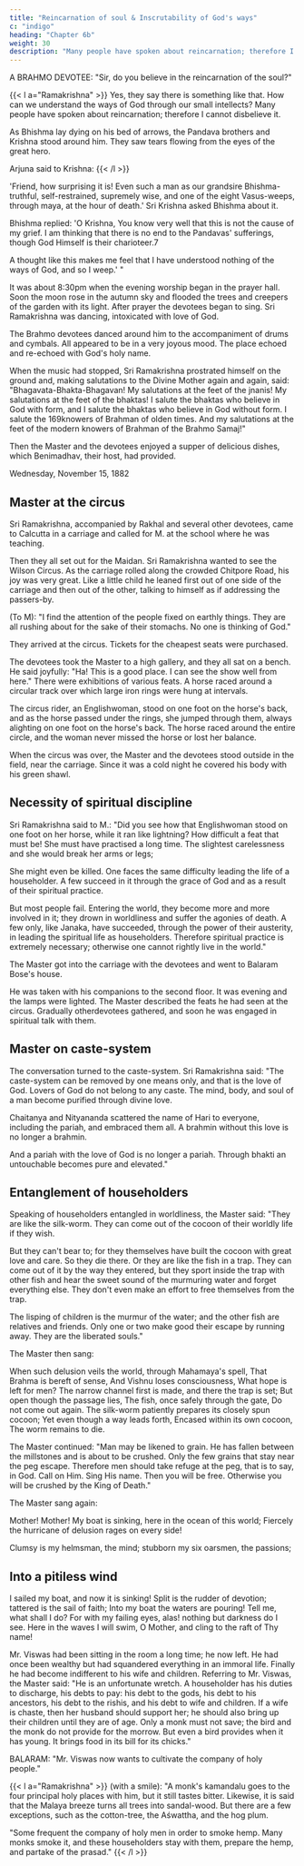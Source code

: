 ```yaml
---
title: "Reincarnation of soul & Inscrutability of God's ways"
c: "indigo"
heading: "Chapter 6b"
weight: 30
description: "Many people have spoken about reincarnation; therefore I cannot disbelieve it"
---
```



A BRAHMO DEVOTEE: "Sir, do you believe in the reincarnation of the soul?"

{{< l a="Ramakrishna" >}}
Yes, they say there is something like that. How can we understand the ways of God through our small intellects? Many people have spoken about reincarnation; therefore I cannot disbelieve it. 

As Bhishma lay dying on his bed of arrows, the Pandava brothers and Krishna stood around him. They saw tears flowing from the eyes of the great hero. 

Arjuna said to Krishna: 
{{< /l  >}}

'Friend, how surprising it is! Even such a man as our grandsire Bhishma-truthful, self-restrained, supremely wise, and one of the eight Vasus-weeps, through maya, at the hour of death.' Sri Krishna asked Bhishma about it.

Bhishma replied: 'O Krishna, You know very well that this is not the cause of my grief. I
am thinking that there is no end to the Pandavas' sufferings, though God Himself is their
charioteer.7 

A thought like this makes me feel that I have understood nothing of the ways of God, and so I weep.' "

It was about 8:30pm when the evening worship began in the prayer hall. Soon the moon rose in the autumn sky and flooded the trees and creepers of the garden with its light. After prayer the devotees began to sing. Sri Ramakrishna was dancing,
intoxicated with love of God. 

The Brahmo devotees danced around him to the accompaniment of drums and cymbals. All appeared to be in a very joyous mood. The
place echoed and re-echoed with God's holy name.

When the music had stopped, Sri Ramakrishna prostrated himself on the ground and, making salutations to the Divine
Mother again and again, said: "Bhagavata-Bhakta-Bhagavan! My salutations at the feet
of the jnanis! My salutations at the feet of the bhaktas! I salute the bhaktas who believe
in God with form, and I salute the bhaktas who believe in God without form. I salute the
169knowers of Brahman of olden times. And my salutations at the feet of the modern
knowers of Brahman of the Brahmo Samaj!"

Then the Master and the devotees enjoyed a supper of delicious dishes, which Benimadhav, their host, had provided.

Wednesday, November 15, 1882

## Master at the circus

Sri Ramakrishna, accompanied by Rakhal and several other devotees, came to Calcutta in a carriage and called for M. at the school where he was teaching.

Then they all set out for the Maidan. Sri Ramakrishna wanted to see the Wilson Circus. As the carriage rolled along the crowded Chitpore Road, his joy was very great. Like a little child he leaned first out of one side of the carriage and then out of the other, talking to himself as if addressing the passers-by. 


(To M): "I find the attention of the people fixed on earthly things. They are all rushing about for the sake of their stomachs. No one is thinking of God."

They arrived at the circus. Tickets for the cheapest seats were purchased. 

The devotees took the Master to a high gallery, and they all sat on a bench. He said joyfully: "Ha! This is a good place. I can see the show well from here." There were exhibitions of various feats. A horse raced around a circular track over which large iron rings were hung at intervals.

The circus rider, an Englishwoman, stood on one foot on the horse's back, and as the horse passed under the rings, she jumped through them, always alighting on one foot on the horse's back. The horse raced around the entire circle, and the woman never
missed the horse or lost her balance.

When the circus was over, the Master and the devotees stood outside in the field, near the carriage. Since it was a cold night he covered his body with his green shawl. 


## Necessity of spiritual discipline

Sri Ramakrishna said to M.: "Did you see how that Englishwoman stood on one foot on her horse, while it ran like lightning? How difficult a feat that must be! She must have practised a long time. The slightest carelessness and she would break her arms or legs; 

She might even be killed. One faces the same difficulty leading the life of a householder. A few succeed in it through the grace of God and as a result of their spiritual practice.

But most people fail. Entering the world, they become more and more involved in it; they drown in worldliness and suffer the agonies of death. A few only, like Janaka, have succeeded, through the power of their austerity, in leading the
spiritual life as householders. Therefore spiritual practice is extremely necessary;
otherwise one cannot rightly live in the world."

The Master got into the carriage with the devotees and went to Balaram Bose's house.

He was taken with his companions to the second floor. It was evening and the lamps were lighted. The Master described the feats he had seen at the circus. Gradually otherdevotees gathered, and soon he was engaged in spiritual talk with them.


## Master on caste-system

The conversation turned to the caste-system. Sri Ramakrishna said: "The caste-system can be removed by one means only, and that is the love of God. Lovers of God do not belong to any caste. The mind, body, and soul of a man become purified through divine love. 

Chaitanya and Nityananda scattered the name of Hari to everyone, including the pariah, and embraced them all. A brahmin without this love is no longer a brahmin. 

And a pariah with the love of God is no longer a pariah. Through bhakti an untouchable becomes pure and elevated."


## Entanglement of householders 

Speaking of householders entangled in worldliness, the Master said: "They are like the silk-worm. They can come out of the cocoon of their worldly life if they wish.

But they can't bear to; for they themselves have built the cocoon with great love and care. So they die there. Or they are like the fish in a trap. They can come out of it by the way they entered, but they sport inside the trap with other fish and hear the sweet sound of the murmuring water and forget everything else. They don't even make an effort to free themselves from the trap.

The lisping of children is the murmur of the water; and the other fish are relatives and friends. Only one or two make good their escape by running away. They are the liberated souls."

The Master then sang:

When such delusion veils the world, through Mahamaya's spell,
That Brahma is bereft of sense,
And Vishnu loses consciousness,
What hope is left for men?
The narrow channel first is made, and there the trap is set;
But open though the passage lies,
The fish, once safely through the gate,
Do not come out again.
The silk-worm patiently prepares its closely spun cocoon;
Yet even though a way leads forth,
Encased within its own cocoon,
The worm remains to die.

The Master continued: "Man may be likened to grain. He has fallen between the millstones and is about to be crushed. Only the few grains that stay near the peg escape. Therefore men should take refuge at the peg, that is to say, in God. Call on Him. Sing His name. Then you will be free. Otherwise you will be crushed by the King of Death."

The Master sang again:

Mother! Mother! My boat is sinking, here in the ocean of this world;
Fiercely the hurricane of delusion rages on every side!

Clumsy is my helmsman, the mind; stubborn my six oarsmen, the passions;

## Into a pitiless wind 

I sailed my boat, and now it is sinking!
Split is the rudder of devotion; tattered is the sail of faith;
Into my boat the waters are pouring! Tell me, what shall I do?
For with my failing eyes, alas! nothing but darkness do I see.
Here in the waves I will swim,
O Mother, and cling to the raft of Thy name!

Mr. Viswas had been sitting in the room a long time; he now left. He had once been
wealthy but had squandered everything in an immoral life. Finally he had become
indifferent to his wife and children. Referring to Mr. Viswas, the Master said: "He is an
unfortunate wretch. A householder has his duties to discharge, his debts to pay: his
debt to the gods, his debt to his ancestors, his debt to the rishis, and his debt to wife
and children. If a wife is chaste, then her husband should support her; he should also
bring up their children until they are of age. Only a monk must not save; the bird and
the monk do not provide for the morrow. But even a bird provides when it has young.
It brings food in its bill for its chicks."

BALARAM: "Mr. Viswas now wants to cultivate the company of holy people."

{{< l a="Ramakrishna" >}}
(with a smile): "A monk's kamandalu goes to the four principal holy places with him, but it still tastes bitter. Likewise, it is said that the Malaya breeze turns all trees into sandal-wood. But there are a few exceptions, such as the cotton-tree, the
Aśwattha, and the hog plum.

"Some frequent the company of holy men in order to smoke hemp. Many monks smoke it, and these householders stay with them, prepare the hemp, and partake of the prasad."
{{< /l >}}

